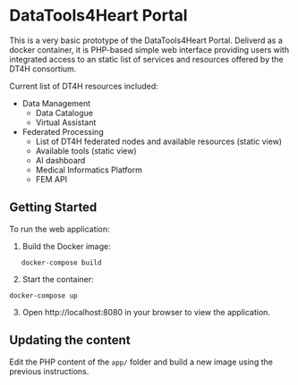 # DataTools4Heart Portal

This is a very basic prototype of the DataTools4Heart Portal. Deliverd as a docker container, it is PHP-based simple web interface providing users with integrated access to an static list of services and resources offered by the DT4H consortium.

Current list of DT4H resources included:
- Data Management
  - Data Catalogue
  - Virtual Assistant
- Federated Processing
  - List of DT4H federated nodes and available resources (static view)
  - Available tools (static view)
  - AI dashboard
  - Medical Informatics Platform
  - FEM API

## Getting Started

To run the web application:

1. Build the Docker image:
```
   docker-compose build
```

2. Start the container:
```
docker-compose up
```
3. Open http://localhost:8080 in your browser to view the application.

## Updating the content

Edit the PHP content of the `app/` folder and build a new image using the previous instructions.


